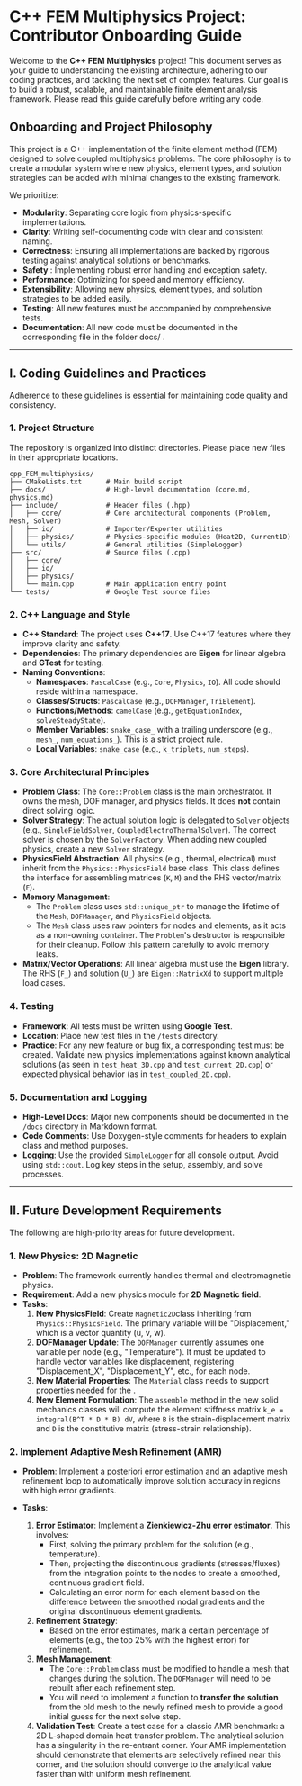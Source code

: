 # C++ FEM Multiphysics Project: Contributor Onboarding Guide

Welcome to the **C++ FEM Multiphysics** project\! This document serves as your guide to understanding the existing architecture, adhering to our coding practices, and tackling the next set of complex features. Our goal is to build a robust, scalable, and maintainable finite element analysis framework. Please read this guide carefully before writing any code.

## Onboarding and Project Philosophy

This project is a C++ implementation of the finite element method (FEM) designed to solve coupled multiphysics problems. The core philosophy is to create a modular system where new physics, element types, and solution strategies can be added with minimal changes to the existing framework.

We prioritize:

* **Modularity**: Separating core logic from physics-specific implementations.
* **Clarity**: Writing self-documenting code with clear and consistent naming.
* **Correctness**: Ensuring all implementations are backed by rigorous testing against analytical solutions or benchmarks.
* **Safety** : Implementing robust error handling and exception safety.
* **Performance**: Optimizing for speed and memory efficiency.
* **Extensibility**: Allowing new physics, element types, and solution strategies to be added easily.
* **Testing**: All new features must be accompanied by comprehensive tests.
* **Documentation**: All new code must be documented in the corresponding file in the folder docs/ .
-----

## I. Coding Guidelines and Practices

Adherence to these guidelines is essential for maintaining code quality and consistency.

### 1\. Project Structure

The repository is organized into distinct directories. Please place new files in their appropriate locations.

```
cpp_FEM_multiphysics/
├── CMakeLists.txt      # Main build script
├── docs/               # High-level documentation (core.md, physics.md)
├── include/            # Header files (.hpp)
│   ├── core/           # Core architectural components (Problem, Mesh, Solver)
│   ├── io/             # Importer/Exporter utilities
│   ├── physics/        # Physics-specific modules (Heat2D, Current1D)
│   └── utils/          # General utilities (SimpleLogger)
├── src/                # Source files (.cpp)
│   ├── core/
│   ├── io/
│   ├── physics/
│   └── main.cpp        # Main application entry point
└── tests/              # Google Test source files
```

### 2\. C++ Language and Style

* **C++ Standard**: The project uses **C++17**. Use C++17 features where they improve clarity and safety.
* **Dependencies**: The primary dependencies are **Eigen** for linear algebra and **GTest** for testing.
* **Naming Conventions**:
    * **Namespaces**: `PascalCase` (e.g., `Core`, `Physics`, `IO`). All code should reside within a namespace.
    * **Classes/Structs**: `PascalCase` (e.g., `DOFManager`, `TriElement`).
    * **Functions/Methods**: `camelCase` (e.g., `getEquationIndex`, `solveSteadyState`).
    * **Member Variables**: `snake_case_` with a trailing underscore (e.g., `mesh_`, `num_equations_`). This is a strict project rule.
    * **Local Variables**: `snake_case` (e.g., `k_triplets`, `num_steps`).

### 3\. Core Architectural Principles

* **Problem Class**: The `Core::Problem` class is the main orchestrator. It owns the mesh, DOF manager, and physics fields. It does **not** contain direct solving logic.
* **Solver Strategy**: The actual solution logic is delegated to `Solver` objects (e.g., `SingleFieldSolver`, `CoupledElectroThermalSolver`). The correct solver is chosen by the `SolverFactory`. When adding new coupled physics, create a new `Solver` strategy.
* **PhysicsField Abstraction**: All physics (e.g., thermal, electrical) must inherit from the `Physics::PhysicsField` base class. This class defines the interface for assembling matrices (`K`, `M`) and the RHS vector/matrix (`F`).
* **Memory Management**:
    * The `Problem` class uses `std::unique_ptr` to manage the lifetime of the `Mesh`, `DOFManager`, and `PhysicsField` objects.
    * The `Mesh` class uses raw pointers for nodes and elements, as it acts as a non-owning container. The `Problem`'s destructor is responsible for their cleanup. Follow this pattern carefully to avoid memory leaks.
* **Matrix/Vector Operations**: All linear algebra must use the **Eigen** library. The RHS (`F_`) and solution (`U_`) are `Eigen::MatrixXd` to support multiple load cases.

### 4\. Testing

* **Framework**: All tests must be written using **Google Test**.
* **Location**: Place new test files in the `/tests` directory.
* **Practice**: For any new feature or bug fix, a corresponding test must be created. Validate new physics implementations against known analytical solutions (as seen in `test_heat_3D.cpp` and `test_current_2D.cpp`) or expected physical behavior (as in `test_coupled_2D.cpp`).

### 5\. Documentation and Logging

* **High-Level Docs**: Major new components should be documented in the `/docs` directory in Markdown format.
* **Code Comments**: Use Doxygen-style comments for headers to explain class and method purposes.
* **Logging**: Use the provided `SimpleLogger` for all console output. Avoid using `std::cout`. Log key steps in the setup, assembly, and solve processes.

-----

## II. Future Development Requirements

The following are high-priority areas for future development.

### 1\. New Physics: 2D Magnetic

* **Problem**: The framework currently handles thermal and electromagnetic physics.
* **Requirement**: Add a new physics module for **2D Magnetic field**.
* **Tasks**:
    1.  **New PhysicsField**: Create `Magnetic2D`class inheriting from `Physics::PhysicsField`. The primary variable will be "Displacement," which is a vector quantity (u, v, w).
    2.  **DOFManager Update**: The `DOFManager` currently assumes one variable per node (e.g., "Temperature"). It must be updated to handle vector variables like displacement, registering "Displacement\_X", "Displacement\_Y", etc., for each node.
    3.  **New Material Properties**: The `Material` class needs to support properties needed for the .
    4.  **New Element Formulation**: The `assemble` method in the new solid mechanics classes will compute the element stiffness matrix `k_e = integral(B^T * D * B) dV`, where `B` is the strain-displacement matrix and `D` is the constitutive matrix (stress-strain relationship).

### 2\. Implement Adaptive Mesh Refinement (AMR)

* **Problem**: Implement a posteriori error estimation and an adaptive mesh refinement loop to automatically improve solution accuracy in regions with high error gradients.

* **Tasks**:
    1.  **Error Estimator**: Implement a **Zienkiewicz-Zhu error estimator**. This involves:
        * First, solving the primary problem for the solution (e.g., temperature).
        * Then, projecting the discontinuous gradients (stresses/fluxes) from the integration points to the nodes to create a smoothed, continuous gradient field.
        * Calculating an error norm for each element based on the difference between the smoothed nodal gradients and the original discontinuous element gradients.
    2.  **Refinement Strategy**:
        * Based on the error estimates, mark a certain percentage of elements (e.g., the top 25% with the highest error) for refinement.
    3.  **Mesh Management**:
        * The `Core::Problem` class must be modified to handle a mesh that changes during the solution. The `DOFManager` will need to be rebuilt after each refinement step.
        * You will need to implement a function to **transfer the solution** from the old mesh to the newly refined mesh to provide a good initial guess for the next solve step.
    4.  **Validation Test**: Create a test case for a classic AMR benchmark: a 2D L-shaped domain heat transfer problem. The analytical solution has a singularity in the re-entrant corner. Your AMR implementation should demonstrate that elements are selectively refined near this corner, and the solution should converge to the analytical value faster than with uniform mesh refinement.
